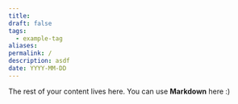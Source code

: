 ```yaml
---
title: 
draft: false
tags:
  - example-tag
aliases:
permalink: /
description: asdf
date: YYYY-MM-DD
---
```

 
The rest of your content lives here. You can use **Markdown** here :)